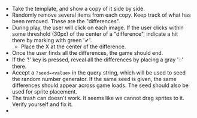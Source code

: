 * Take the template, and show a copy of it side by side.
* Randomly remove several items from each copy. Keep track of what has been removed. These are the "differences".
* During play, the user will click on each image. If the user clicks within some threshold (30px) of the center of a "difference", indicate a hit there by marking with green '✔︎'. 
  * Place the X at the center of the difference.
* Once the user finds all the differences, the game should end.
* If the '!' key is pressed, reveal all the differences by placing a gray '◌' there.
* Accept a `?seed=<value>` in the query string, which will be used to seed the random number generator. If the same seed is given, the same differences should appear across game loads. The seed should also be used for sprite placement.
* The trash can doesn't work. It seems like we cannot drag sprites to it. Verify yourself and fix it.
* 